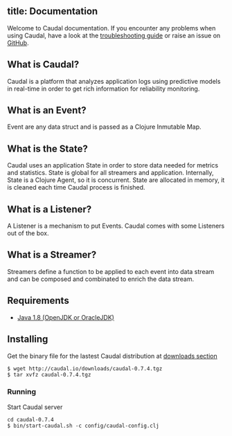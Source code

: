 title: Documentation
---
Welcome to Caudal documentation. If you encounter any problems when using Caudal, have a look at the [troubleshooting guide](troubleshooting.html) or raise an issue on [GitHub](https://github.com/interwaremx/caudal/issues).

## What is Caudal?
Caudal is a platform that analyzes application logs using predictive models in real-time in order to get rich information for reliability monitoring.

## What is an Event?
Event are any data struct and is passed as a Clojure Inmutable Map.

## What is the State?
Caudal uses an application State in order to store data needed for metrics and statistics. State is global for all streamers and application. Internally, State is a Clojure Agent, so it is concurrent. State are allocated in memory, it is cleaned each time Caudal process is finished.

## What is a Listener?
A Listener is a mechanism to put Events. Caudal comes with some Listeners out of the box.

## What is a Streamer?
Streamers define a function to be applied to each event into data stream and can be composed and combinated to enrich the data stream.

## Requirements
 * [Java 1.8 (OpenJDK or OracleJDK)](java.html)

## Installing
Get the binary file for the lastest Caudal distribution at [downloads section](/downloads)

```#bash
$ wget http://caudal.io/downloads/caudal-0.7.4.tgz
$ tar xvfz caudal-0.7.4.tgz
```

### Running
Start Caudal server

```#bash
cd caudal-0.7.4
$ bin/start-caudal.sh -c config/caudal-config.clj
```
